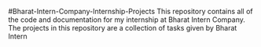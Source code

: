 #Bharat-Intern-Company-Internship-Projects
This repository contains all of the code and documentation for my internship at Bharat Intern Company. The projects in this repository are a collection of tasks given by Bharat Intern
